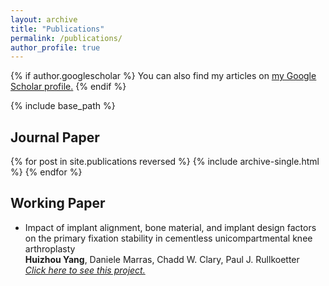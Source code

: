 ```yaml
---
layout: archive
title: "Publications"
permalink: /publications/
author_profile: true
---
```

{% if author.googlescholar %}
  You can also find my articles on <u><a href="{{author.googlescholar}}">my Google Scholar profile</a>.</u>
{% endif %}

{% include base_path %}
## Journal Paper
{% for post in site.publications reversed %}
  {% include archive-single.html %}
{% endfor %}

## Working Paper
- Impact of implant alignment, bone material, and implant design factors on the primary fixation stability in cementless unicompartmental knee arthroplasty<br>**Huizhou Yang**, Daniele Marras, Chadd W. Clary, Paul J. Rullkoetter<br>[*Click here to see this project.*](https://yanghuizhou1122.github.io//portfolio/portfolio-Uni-micromotion/)
